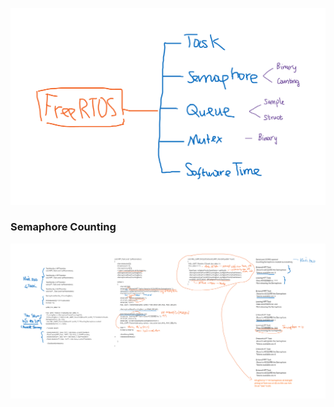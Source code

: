 <p align="center">
    <img src="./image/freertos.png" alt="Image Description" width="" height="">
</p>

### Semaphore Counting

<p align="center">
    <img src="./image/semaphore_counting.png" alt="Image Description" width="" height="">
</p>
